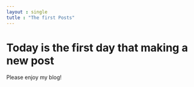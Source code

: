 ```yaml
---
layout : single
tutle : "The first Posts"
---
```


# Today is the first day that making a new post

Please enjoy my blog!
